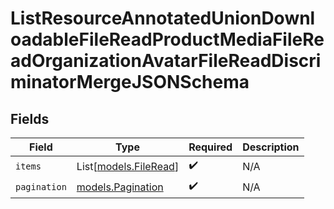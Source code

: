 # ListResourceAnnotatedUnionDownloadableFileReadProductMediaFileReadOrganizationAvatarFileReadDiscriminatorMergeJSONSchema


## Fields

| Field                                          | Type                                           | Required                                       | Description                                    |
| ---------------------------------------------- | ---------------------------------------------- | ---------------------------------------------- | ---------------------------------------------- |
| `items`                                        | List[[models.FileRead](../models/fileread.md)] | :heavy_check_mark:                             | N/A                                            |
| `pagination`                                   | [models.Pagination](../models/pagination.md)   | :heavy_check_mark:                             | N/A                                            |